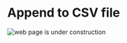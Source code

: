# Append to CSV file

![web page is under construction](https://docimages.blob.core.chinacloudapi.cn/images/commingsoon20210514.jpg)
